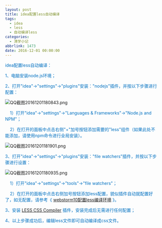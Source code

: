 ```yaml
---
layout: post
title: idea配置less自动编译
tags:
  - idea
  - less
  - 自动编译less
categories:
  - 清学小记
abbrlink: 1473
date: 2016-12-01 00:00:00
---
```


<!-- build time:Sat Jun 23 2018 12:05:15 GMT+0800 (中国标准时间) -->

<span style="color:#0070c0">idea配置less自动编译：</span>

<span style="color:#0070c0">1、电脑安装node.js环境；  
</span>

<span style="color:#0070c0">2、打开"idea"→"settings"→"plugins"安装："nodejs"插件，并按以下步骤进行配置：</span>

![QQ截图20161201180843.png](http://image.bmqy.net/uploads/2016/12/1480587751120337.png "1480587751120337.png")

<span style="color:#0070c0">&nbsp;&nbsp;&nbsp;&nbsp;1）打开"idea"→"settings"→"Languages & Frameworks"→"Node.js and NPM"；</span>

<span style="color:#0070c0">&nbsp;&nbsp;&nbsp;&nbsp;2）在打开的面板中点击右侧"+"加号按钮添加需要的"less"组件（如果此处不能添加，请使用npm命令进行全局安装）。</span>

![QQ截图20161201181901.png](http://image.bmqy.net/uploads/2016/12/1480587698818312.png "1480587698818312.png")

<span style="color:#0070c0">3、打开"idea"→"settings"→"plugins"安装："file watchers"插件，并按以下步骤进行设置：</span>

![QQ截图20161201180935.png](http://image.bmqy.net/uploads/2016/12/1480587731788935.png "1480587731788935.png")

<span style="color:#0070c0">&nbsp;&nbsp;&nbsp;&nbsp;1）打开"idea"→"settings"→"tools"→"file watchers"；</span>

<span style="color:#0070c0">&nbsp;&nbsp;&nbsp;&nbsp;2）在打开的面板中点击右侧加号按钮添加less配置，貌似插件自动就配置好了，如无配置，请参考《</span> [webstorm10配置less编译环境](http://www.bmqy.net/362.html "http://www.bmqy.net/362.html") <span style="color:#0070c0">》。  
</span>

<span style="color:#0070c0">3、安装</span> [LESS CSS Compiler](http://www.bmqy.net/430.html "LESS CSS Compiler") <span style="color:#0070c0">插件，安装完成后无需进行任何配置；</span>

<span style="color:#0070c0">4、以上步骤成功后，编辑less文件即可自动编译成css文件。</span>
<!-- rebuild by neat -->
